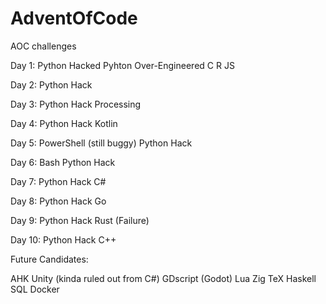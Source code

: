 # AdventOfCode
AOC challenges

Day 1:
Python Hacked
Pyhton Over-Engineered
C
R
JS

Day 2:
Python Hack

Day 3:
Python Hack
Processing

Day 4: 
Python Hack
Kotlin

Day 5:
PowerShell (still buggy)
Python Hack

Day 6:
Bash
Python Hack

Day 7:
Python Hack
C#

Day 8:
Python Hack
Go

Day 9: 
Python Hack
Rust (Failure)

Day 10:
Python Hack
C++

Future Candidates:

AHK
Unity (kinda ruled out from C#)
GDscript (Godot)
Lua
Zig
TeX
Haskell
SQL
Docker

